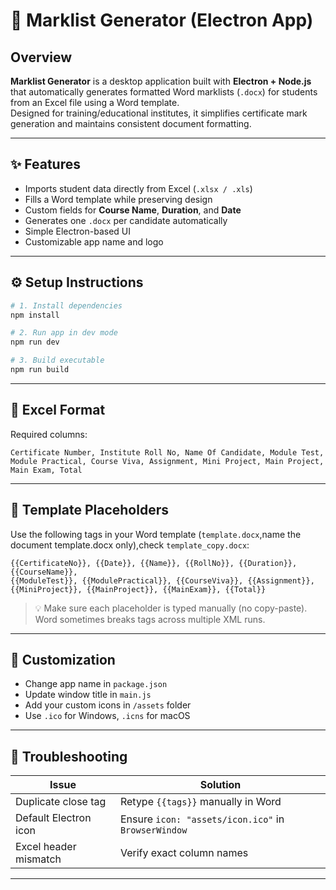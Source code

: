 
# 🧾 Marklist Generator (Electron App)

## Overview
**Marklist Generator** is a desktop application built with **Electron + Node.js** that automatically generates formatted Word marklists (`.docx`) for students from an Excel file using a Word template.  
Designed for training/educational institutes, it simplifies certificate mark generation and maintains consistent document formatting.

---

## ✨ Features
- Imports student data directly from Excel (`.xlsx / .xls`)
- Fills a Word template while preserving design
- Custom fields for **Course Name**, **Duration**, and **Date**
- Generates one `.docx` per candidate automatically
- Simple Electron-based UI
- Customizable app name and logo

---

## ⚙️ Setup Instructions

```bash
# 1. Install dependencies
npm install

# 2. Run app in dev mode
npm run dev

# 3. Build executable
npm run build
```

---

## 📘 Excel Format

Required columns:
```
Certificate Number, Institute Roll No, Name Of Candidate, Module Test, 
Module Practical, Course Viva, Assignment, Mini Project, Main Project, 
Main Exam, Total
```

---

## 🧩 Template Placeholders

Use the following tags in your Word template  (`template.docx`,name the document template.docx only),check `template_copy.docx`:

```
{{CertificateNo}}, {{Date}}, {{Name}}, {{RollNo}}, {{Duration}}, {{CourseName}}, 
{{ModuleTest}}, {{ModulePractical}}, {{CourseViva}}, {{Assignment}}, 
{{MiniProject}}, {{MainProject}}, {{MainExam}}, {{Total}}
```

> 💡 Make sure each placeholder is typed manually (no copy-paste). Word sometimes breaks tags across multiple XML runs.

---

## 🎨 Customization

- Change app name in `package.json`
- Update window title in `main.js`
- Add your custom icons in `/assets` folder
- Use `.ico` for Windows, `.icns` for macOS

---

## 🧰 Troubleshooting

| Issue | Solution |
|-------|-----------|
| Duplicate close tag | Retype `{{tags}}` manually in Word |
| Default Electron icon | Ensure `icon: "assets/icon.ico"` in `BrowserWindow` |
| Excel header mismatch | Verify exact column names |

---
